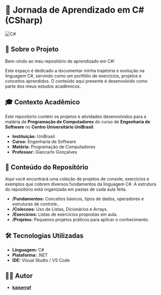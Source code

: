 # 🚀 Jornada de Aprendizado em C# (CSharp)

![C#](https://img.shields.io/badge/C%23-239120?style=for-the-badge&logo=c-sharp&logoColor=white)

## 📖 Sobre o Projeto

Bem-vindo ao meu repositório de aprendizado em C#!

Este espaço é dedicado a documentar minha trajetória e evolução na linguagem C#, servindo como um portfólio de exercícios, projetos e conceitos aprendidos. O conteúdo aqui presente é desenvolvido como parte dos meus estudos acadêmicos.

## 🎓 Contexto Acadêmico

Este repositório contém os projetos e atividades desenvolvidos para a matéria de **Programação de Computadores** do curso de **Engenharia de Software** no **Centro Universitário UniBrasil**.

* **Instituição:** UniBrasil
* **Curso:** Engenharia de Software
* **Matéria:** Programação de Computadores
* **Professor:** Giancarlo Gonçalves

## 📂 Conteúdo do Repositório

Aqui você encontrará uma coleção de projetos de console, exercícios e exemplos que cobrem diversos fundamentos da linguagem C#. A estrutura do repositório está organizada em pastas de cada aula feita.

* **/Fundamentos:** Conceitos básicos, tipos de dados, operadores e estruturas de controle..
* **/Colecoes:** Uso de Listas, Dicionários e Arrays.
* **/Exercicios:** Listas de exercícios propostas em aula.
* **/Projetos:** Pequenos projetos práticos para aplicar o conhecimento.

## 🛠️ Tecnologias Utilizadas

* **Linguagem:** C#
* **Plataforma:** .NET
* **IDE:** Visual Studio / VS Code

## 👨‍💻 Autor

* **[kaiserraf](https://github.com/kaiserraf)**
